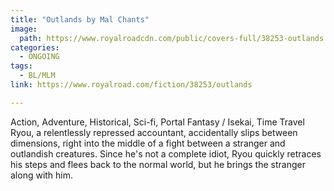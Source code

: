 ```yaml
---
title: "Outlands by Mal Chants"
image:
  path: https://www.royalroadcdn.com/public/covers-full/38253-outlands.jpg
categories:
  - ONGOING
tags:
  - BL/MLM
link: https://www.royalroad.com/fiction/38253/outlands

---
```

Action, Adventure, Historical, Sci-fi, Portal Fantasy / Isekai, Time Travel
Ryou, a relentlessly repressed accountant, accidentally slips between dimensions, right into the middle of a fight between a stranger and outlandish creatures. Since he's not a complete idiot, Ryou quickly retraces his steps and flees back to the normal world, but he brings the stranger along with him.

